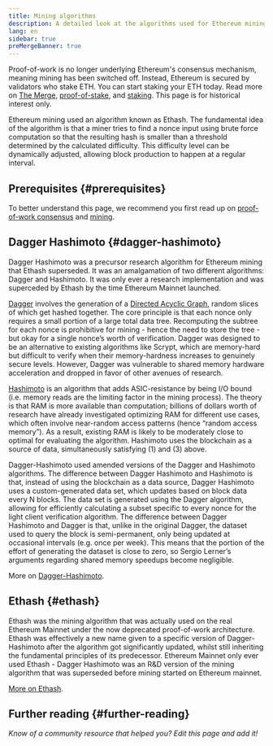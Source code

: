 ```yaml
---
title: Mining algorithms
description: A detailed look at the algorithms used for Ethereum mining.
lang: en
sidebar: true
preMergeBanner: true
---
```


<InfoBanner emoji=":wave:">

Proof-of-work is no longer underlying Ethereum's consensus mechanism, meaning mining has been switched off. Instead, Ethereum is secured by validators who stake ETH. You can start staking your ETH today. Read more on [The Merge](/upgrades/merge/), [proof-of-stake](/developers/docs/consensus-mechanisms/pos/), and [staking](/staking/). This page is for historical interest only.
   
</InfoBanner>
 
 
Ethereum mining used an algorithm known as Ethash. The fundamental idea of the algorithm is that a miner tries to find a nonce input using brute force computation so that the resulting hash is smaller than a threshold determined by the calculated difficulty. This difficulty level can be dynamically adjusted, allowing block production to happen at a regular interval.

## Prerequisites {#prerequisites}

To better understand this page, we recommend you first read up on [proof-of-work consensus](/developers/docs/consensus-mechanisms/pow) and [mining](/developers/docs/consensus-mechanisms/pow/mining).

## Dagger Hashimoto {#dagger-hashimoto}

Dagger Hashimoto was a precursor research algorithm for Ethereum mining that Ethash superseded. It was an amalgamation of two different algorithms: Dagger and Hashimoto. It was only ever a research implementation and was superceded by Ethash by the time Ethereum Mainnet launched.

[Dagger](http://www.hashcash.org/papers/dagger.html) involves the generation of a [Directed Acyclic Graph](https://en.wikipedia.org/wiki/Directed_acyclic_graph), random slices of which get hashed together. The core principle is that each nonce only requires a small portion of a large total data tree. Recomputing the subtree for each nonce is prohibitive for mining - hence the need to store the tree - but okay for a single nonce’s worth of verification. Dagger was designed to be an alternative to existing algorithms like Scrypt, which are memory-hard but difficult to verify when their memory-hardness increases to genuinely secure levels. However, Dagger was vulnerable to shared memory hardware acceleration and dropped in favor of other avenues of research.

[Hashimoto](http://diyhpl.us/%7Ebryan/papers2/bitcoin/meh/hashimoto.pdf) is an algorithm that adds ASIC-resistance by being I/O bound (i.e. memory reads are the limiting factor in the mining process). The theory is that RAM is more available than computation; billions of dollars worth of research have already investigated optimizing RAM for different use cases, which often involve near-random access patterns (hence “random access memory”). As a result, existing RAM is likely to be moderately close to optimal for evaluating the algorithm. Hashimoto uses the blockchain as a source of data, simultaneously satisfying (1) and (3) above.

Dagger-Hashimoto used amended versions of the Dagger and Hashimoto algorithms. The difference between Dagger Hashimoto and Hashimoto is that, instead of using the blockchain as a data source, Dagger Hashimoto uses a custom-generated data set, which updates based on block data every N blocks. The data set is generated using the Dagger algorithm, allowing for efficiently calculating a subset specific to every nonce for the light client verification algorithm. The difference between Dagger Hashimoto and Dagger is that, unlike in the original Dagger, the dataset used to query the block is semi-permanent, only being updated at occasional intervals (e.g. once per week). This means that the portion of the effort of generating the dataset is close to zero, so Sergio Lerner’s arguments regarding shared memory speedups become negligible.

More on [Dagger-Hashimoto](/developers/docs/consensus-mechanisms/pow/mining-algorithms/dagger-hashimoto).

## Ethash {#ethash}

Ethash was the mining algorithm that was actually used on the real Ethereum Mainnet under the now deprecated proof-of-work architecture. Ethash was effectively a new name given to a specific version of Dagger-Hashimoto after the algorithm got significantly updated, whilst still inheriting the fundamental principles of its predecessor. Ethereum Mainnet only ever used Ethash - Dagger Hashimoto was an R&D version of the mining algorithm that was superseded before mining started on Ethereum mainnet.

[More on Ethash](/developers/docs/consensus-mechanisms/pow/mining-algorithms/ethash).

## Further reading {#further-reading}

_Know of a community resource that helped you? Edit this page and add it!_
